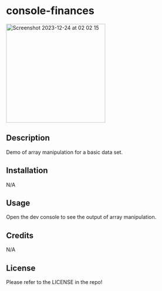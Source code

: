 # console-finances

<img width="270" alt="Screenshot 2023-12-24 at 02 02 15" src="https://github.com/AlexaL-P/console-finances/assets/149946677/3853b2ca-0b28-46da-914f-7ccf18a53512">



## Description

Demo of array manipulation for a basic data set.

## Installation

N/A

## Usage

Open the dev console to see the output of array manipulation.

## Credits

N/A

## License

Please refer to the LICENSE in the repo!
